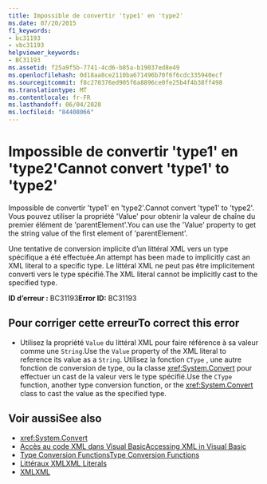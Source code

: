 ```yaml
---
title: Impossible de convertir 'type1' en 'type2'
ms.date: 07/20/2015
f1_keywords:
- bc31193
- vbc31193
helpviewer_keywords:
- BC31193
ms.assetid: f25a9f5b-7741-4cd6-b85a-b19037ed8e49
ms.openlocfilehash: 0d18aa8ce2110ba671496b70f6f6cdc335940ecf
ms.sourcegitcommit: f8c270376ed905f6a8896ce0fe25b4f4b38ff498
ms.translationtype: MT
ms.contentlocale: fr-FR
ms.lasthandoff: 06/04/2020
ms.locfileid: "84408066"
---
```

# <a name="cannot-convert-type1-to-type2"></a><span data-ttu-id="0ccc1-102">Impossible de convertir 'type1' en 'type2'</span><span class="sxs-lookup"><span data-stu-id="0ccc1-102">Cannot convert 'type1' to 'type2'</span></span>
<span data-ttu-id="0ccc1-103">Impossible de convertir 'type1' en 'type2'.</span><span class="sxs-lookup"><span data-stu-id="0ccc1-103">Cannot convert 'type1' to 'type2'.</span></span> <span data-ttu-id="0ccc1-104">Vous pouvez utiliser la propriété 'Value' pour obtenir la valeur de chaîne du premier élément de 'parentElement'.</span><span class="sxs-lookup"><span data-stu-id="0ccc1-104">You can use the 'Value' property to get the string value of the first element of 'parentElement'.</span></span>  
  
 <span data-ttu-id="0ccc1-105">Une tentative de conversion implicite d’un littéral XML vers un type spécifique a été effectuée.</span><span class="sxs-lookup"><span data-stu-id="0ccc1-105">An attempt has been made to implicitly cast an XML literal to a specific type.</span></span> <span data-ttu-id="0ccc1-106">Le littéral XML ne peut pas être implicitement converti vers le type spécifié.</span><span class="sxs-lookup"><span data-stu-id="0ccc1-106">The XML literal cannot be implicitly cast to the specified type.</span></span>  
  
 <span data-ttu-id="0ccc1-107">**ID d’erreur :** BC31193</span><span class="sxs-lookup"><span data-stu-id="0ccc1-107">**Error ID:** BC31193</span></span>  
  
## <a name="to-correct-this-error"></a><span data-ttu-id="0ccc1-108">Pour corriger cette erreur</span><span class="sxs-lookup"><span data-stu-id="0ccc1-108">To correct this error</span></span>  
  
- <span data-ttu-id="0ccc1-109">Utilisez la propriété `Value` du littéral XML pour faire référence à sa valeur comme une `String`.</span><span class="sxs-lookup"><span data-stu-id="0ccc1-109">Use the `Value` property of the XML literal to reference its value as a `String`.</span></span> <span data-ttu-id="0ccc1-110">Utilisez la fonction `CType` , une autre fonction de conversion de type, ou la classe <xref:System.Convert> pour effectuer un cast de la valeur vers le type spécifié.</span><span class="sxs-lookup"><span data-stu-id="0ccc1-110">Use the `CType` function, another type conversion function, or the <xref:System.Convert> class to cast the value as the specified type.</span></span>  
  
## <a name="see-also"></a><span data-ttu-id="0ccc1-111">Voir aussi</span><span class="sxs-lookup"><span data-stu-id="0ccc1-111">See also</span></span>

- <xref:System.Convert>
- [<span data-ttu-id="0ccc1-112">Accès au code XML dans Visual Basic</span><span class="sxs-lookup"><span data-stu-id="0ccc1-112">Accessing XML in Visual Basic</span></span>](../programming-guide/language-features/xml/accessing-xml.md)
- [<span data-ttu-id="0ccc1-113">Type Conversion Functions</span><span class="sxs-lookup"><span data-stu-id="0ccc1-113">Type Conversion Functions</span></span>](../language-reference/functions/type-conversion-functions.md)
- [<span data-ttu-id="0ccc1-114">Littéraux XML</span><span class="sxs-lookup"><span data-stu-id="0ccc1-114">XML Literals</span></span>](../language-reference/xml-literals/index.md)
- [<span data-ttu-id="0ccc1-115">XML</span><span class="sxs-lookup"><span data-stu-id="0ccc1-115">XML</span></span>](../programming-guide/language-features/xml/index.md)
